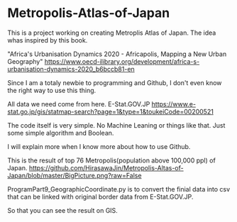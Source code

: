 # Metropolis-Atlas-of-Japan
This is a project working on creating Metroplis Atlas of Japan.
The idea whas inspired by this book.

"Africa's Urbanisation Dynamics 2020 - Africapolis, Mapping a New Urban Geography"
https://www.oecd-ilibrary.org/development/africa-s-urbanisation-dynamics-2020_b6bccb81-en

Since I am a totaly newbie to programming and Github, I don't even know the right way to use this thing.

All data we need come from here.
E-Stat.GOV.JP
https://www.e-stat.go.jp/gis/statmap-search?page=1&type=1&toukeiCode=00200521

The code itself is very simple. 
No Machine Leaning or things like that.
Just some simple algorithm and Boolean.

I will explain more when I know more about how to use Github.

This is the result of top 76 Metropolis(population above 100,000 ppl) of Japan. 
https://github.com/HirasawaJin/Metropolis-Altas-of-Japan/blob/master/BigPicture.png?raw=False

ProgramPart9_GeographicCoordinate.py is to convert the finial data into csv that can be linked with original border data from E-Stat.GOV.JP. 

So that you can see the result on GIS.


